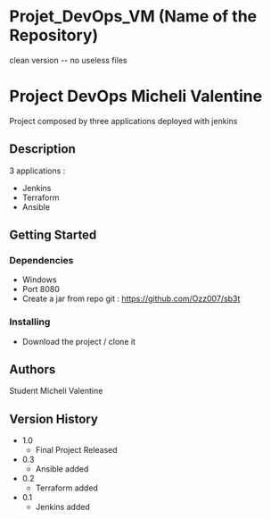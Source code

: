 # Projet_DevOps_VM (Name of the Repository)

clean version -- no useless files 

# Project DevOps Micheli Valentine

Project composed by three applications deployed with jenkins

## Description

3 applications :

* Jenkins
* Terraform
* Ansible

## Getting Started

### Dependencies

* Windows
* Port 8080
* Create a jar from repo git : https://github.com/Ozz007/sb3t

### Installing

* Download the project / clone it


## Authors

Student 
 Micheli Valentine

## Version History

* 1.0 
    * Final Project Released
* 0.3
    * Ansible added
* 0.2 
    * Terraform added
* 0.1
    * Jenkins added 
  
